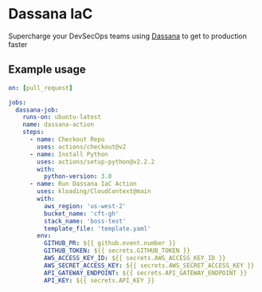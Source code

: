 # Dassana IaC
Supercharge your DevSecOps teams using [Dassana](https://github.com/dassana-io/dassana) to get to production faster

## Example usage
```yaml
on: [pull_request]

jobs:
  dassana-job:
    runs-on: ubuntu-latest
    name: dassana-action
    steps:
      - name: Checkout Repo
        uses: actions/checkout@v2
      - name: Install Python
        uses: actions/setup-python@v2.2.2
        with: 
          python-version: 3.8
      - name: Run Dassana IaC Action
        uses: kloading/CloudContext@main
        with:
          aws_region: 'us-west-2'
          bucket_name: 'cft-gh'
          stack_name: 'boss-test'
          template_file: 'template.yaml'
        env:
          GITHUB_PR: ${{ github.event.number }}
          GITHUB_TOKEN: ${{ secrets.GITHUB_TOKEN }}
          AWS_ACCESS_KEY_ID: ${{ secrets.AWS_ACCESS_KEY_ID }}
          AWS_SECRET_ACCESS_KEY: ${{ secrets.AWS_SECRET_ACCESS_KEY }}
          API_GATEWAY_ENDPOINT: ${{ secrets.API_GATEWAY_ENDPOINT }}
          API_KEY: ${{ secrets.API_KEY }}
```
